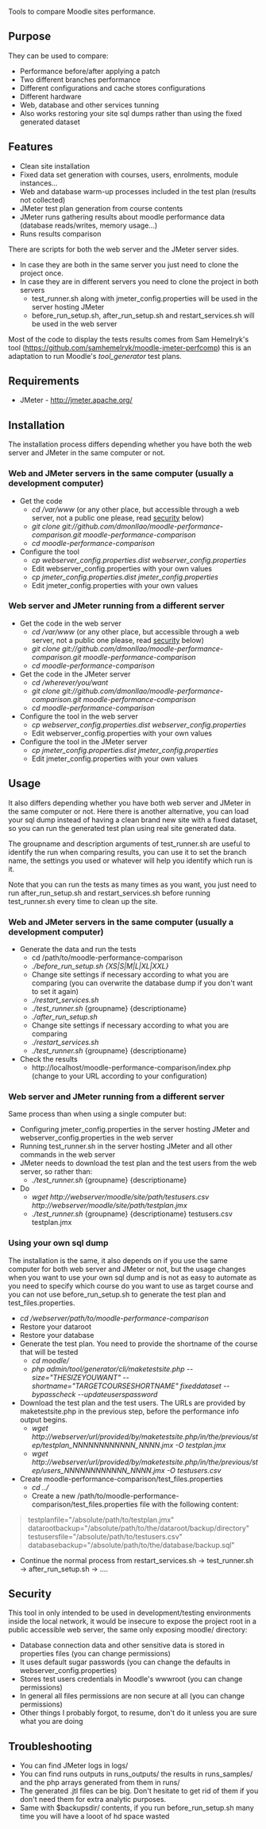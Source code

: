 Tools to compare Moodle sites performance.


## Purpose

They can be used to compare:

* Performance before/after applying a patch
* Two different branches performance
* Different configurations and cache stores configurations
* Different hardware
* Web, database and other services tunning
* Also works restoring your site sql dumps rather than using the fixed generated dataset


## Features

* Clean site installation
* Fixed data set generation with courses, users, enrolments, module instances...
* Web and database warm-up processes included in the test plan (results not collected)
* JMeter test plan generation from course contents
* JMeter runs gathering results about moodle performance data (database reads/writes, memory usage...)
* Runs results comparison

There are scripts for both the web server and the JMeter server sides.

* In case they are both in the same server you just need to clone the project once.
* In case they are in different servers you need to clone the project in both servers
    + test_runner.sh along with jmeter_config.properties will be used in the server hosting JMeter
    + before_run_setup.sh, after_run_setup.sh and restart_services.sh will be used in the web server

Most of the code to display the tests results comes from Sam Hemelryk's tool (https://github.com/samhemelryk/moodle-jmeter-perfcomp) this is an
adaptation to run Moodle's *tool_generator* test plans.


## Requirements
* JMeter - http://jmeter.apache.org/


## Installation

The installation process differs depending whether you have both the web server and JMeter in the same computer or not.

### Web and JMeter servers in the same computer (usually a development computer)
* Get the code
    + *cd /var/www* (or any other place, but accessible through a web server, not a public one please, read [security](#security) below)
    + *git clone git://github.com/dmonllao/moodle-performance-comparison.git moodle-performance-comparison*
    + *cd moodle-performance-comparison*
* Configure the tool
    + *cp webserver_config.properties.dist webserver_config.properties*
    + Edit webserver_config.properties with your own values
    + *cp jmeter_config.properties.dist jmeter_config.properties*
    + Edit jmeter_config.properties with your own values

### Web server and JMeter running from a different server
* Get the code in the web server
    + *cd /var/www* (or any other place, but accessible through a web server, not a public one please, read [security](#Security) below)
    + *git clone git://github.com/dmonllao/moodle-performance-comparison.git moodle-performance-comparison*
    + *cd moodle-performance-comparison*
* Get the code in the JMeter server
    + *cd /wherever/you/want*
    + *git clone git://github.com/dmonllao/moodle-performance-comparison.git moodle-performance-comparison*
    + *cd moodle-performance-comparison*
* Configure the tool in the web server
    + *cp webserver_config.properties.dist webserver_config.properties*
    + Edit webserver_config.properties with your own values
* Configure the tool in the JMeter server
    + *cp jmeter_config.properties.dist jmeter_config.properties*
    + Edit jmeter_config.properties with your own values


## Usage

It also differs depending whether you have both web server and JMeter in the same computer or not. Here there is another alternative, you can load your sql dump instead of having a clean brand new site with a fixed dataset, so you can run the generated test plan using real site generated data.

The groupname and description arguments of test_runner.sh are useful to identify the run when comparing results, you can use it to set the branch name, the settings you used or whatever will help you identify which run is it.

Note that you can run the tests as many times as you want, you just need to run after_run_setup.sh and restart_services.sh before running test_runner.sh every time to clean up the site.

### Web and JMeter servers in the same computer (usually a development computer)
* Generate the data and run the tests
    + cd /path/to/moodle-performance-comparison
    + *./before_run_setup.sh {XS|S|M|L|XL|XXL}*
    + Change site settings if necessary according to what you are comparing (you can overwrite the database dump if you don't want to set it again)
    + *./restart_services.sh*
    + *./test_runner.sh* {groupname} {descriptioname}
    + *./after_run_setup.sh*
    + Change site settings if necessary according to what you are comparing
    + *./restart_services.sh*
    + *./test_runner.sh* {groupname} {descriptioname}
* Check the results
    + http://localhost/moodle-performance-comparison/index.php (change to your URL according to your configuration)

### Web server and JMeter running from a different server
 Same process than when using a single computer but:

* Configuring jmeter_config.properties in the server hosting JMeter and webserver_config.properties in the web server
*  Running test_runner.sh in the server hosting JMeter and all other commands in the web server
* JMeter needs to download the test plan and the test users from the web server, so rather than:
    + *./test_runner.sh* {groupname} {descriptioname}
* Do
    + *wget http://webserver/moodle/site/path/testusers.csv http://webserver/moodle/site/path/testplan.jmx*
    + *./test_runner.sh* {groupname} {descriptioname} testusers.csv testplan.jmx

### Using your own sql dump
The installation is the same, it also depends on if you use the same computer for both web server and JMeter or not, but the usage changes when you want to use your own sql dump and is not as easy to automate as you need to specify which course do you want to use as target course and you can not use before_run_setup.sh to generate the test plan and test_files.properties.
* *cd /webserver/path/to/moodle-performance-comparison*
* Restore your dataroot
* Restore your database
* Generate the test plan. You need to provide the shortname of the course that will be tested
    + *cd moodle/*
    + *php admin/tool/generator/cli/maketestsite.php --size="THESIZEYOUWANT" --shortname="TARGETCOURSESHORTNAME" fixeddataset --bypasscheck --updateuserspassword*
* Download the test plan and the test users. The URLs are provided by maketestsite.php in the previous step, before the performance info output begins.
    + *wget http://webserver/url/provided/by/maketestsite.php/in/the/previous/step/testplan_NNNNNNNNNNNN_NNNN.jmx -O testplan.jmx*
    + *wget http://webserver/url/provided/by/maketestsite.php/in/the/previous/step/users_NNNNNNNNNNNN_NNNN.jmx -O testusers.csv*
* Create moodle-performance-comparison/test_files.properties
    + *cd ../*
    + Create a new /path/to/moodle-performance-comparison/test_files.properties file with the following content:

>    testplanfile="/absolute/path/to/testplan.jmx"
>    datarootbackup="/absolute/path/to/the/dataroot/backup/directory"
>    testusersfile="/absolute/path/to/testusers.csv"
>    databasebackup="/absolute/path/to/the/database/backup.sql"

* Continue the normal process from restart_services.sh -> test_runner.sh -> after_run_setup.sh -> ....

## Security

This tool in only intended to be used in development/testing environments inside the local network, it would be insecure to expose the project root in a public accessible web server, the same only exposing moodle/ directory:

* Database connection data and other sensitive data is stored in properties files (you can change permissions)
* It uses default sugar passwords (you can change the defaults in webserver_config.properties)
* Stores test users credentials in Moodle's wwwroot (you can change permissions)
* In general all files permissions are non secure at all (you can change permissions)
* Other things I probably forgot, to resume, don't do it unless you are sure what you are doing


## Troubleshooting
* You can find JMeter logs in logs/
* You can find runs outputs in runs_outputs/ the results in runs_samples/ and the php arrays generated from them in runs/
* The generated .jtl files can be big. Don't hesitate to get rid of them if you don't need them for extra analytic purposes.
* Same with $backupsdir/ contents, if you run before_run_setup.sh many time you will have a looot of hd space wasted
